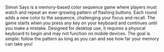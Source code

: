 Simon Says is a memory-based color sequence game where players must watch and repeat an ever-growing pattern of flashing buttons. Each round adds a new color to the sequence, challenging your focus and recall. The game starts when you press any key on your keyboard and continues until you make a mistake. Designed for desktop use, it requires a physical keyboard to begin and may not function on mobile devices. The goal is simple: follow the pattern as long as you can and see how far your memory can take you!